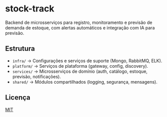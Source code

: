 # stock-track
Backend de microsserviços para registro, monitoramento e previsão de demanda de estoque, com alertas automáticos e integração com IA para previsão.

## Estrutura
- `infra/` → Configurações e serviços de suporte (Mongo, RabbitMQ, ELK).
- `platform/` → Serviços de plataforma (gateway, config, discovery).
- `services/` → Microsserviços de domínio (auth, catálogo, estoque, previsão, notificações).
- `shared/` → Módulos compartilhados (logging, segurança, mensagens).

## Licença
[MIT](LICENSE)